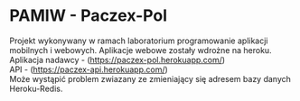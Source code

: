 # PAMIW - Paczex-Pol
Projekt wykonywany w ramach laboratorium programowanie aplikacji mobilnych i webowych.
Aplikacje webowe zostały wdrożne na heroku.  
Aplikacja nadawcy - (https://paczex-pol.herokuapp.com/)  
API - (https://paczex-api.herokuapp.com/)  
Może wystąpić problem zwiazany ze zmieniający się adresem bazy danych Heroku-Redis.
